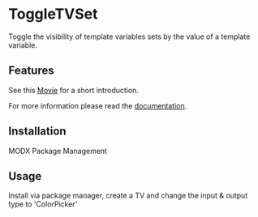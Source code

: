 # ToggleTVSet

Toggle the visibility of template variables sets by the value of a template
variable.

## Features

See this [Movie](https://cdn.rawgit.com/Jako/ToggleTVSet/607c7004/docs/introduction.mp4) for a short 
introduction.

For more information please read the [documentation](https://jako.github.io/ToggleTVSet/).

## Installation

MODX Package Management

## Usage

Install via package manager, create a TV and change the input & output type to 'ColorPicker'
